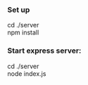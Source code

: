 <h3>Set up</h3>
<p> 
cd ./server <br>
npm install 
</p>

<h3>Start express server: </h3>
<p>
cd ./server <br>
node index.js
</p>
